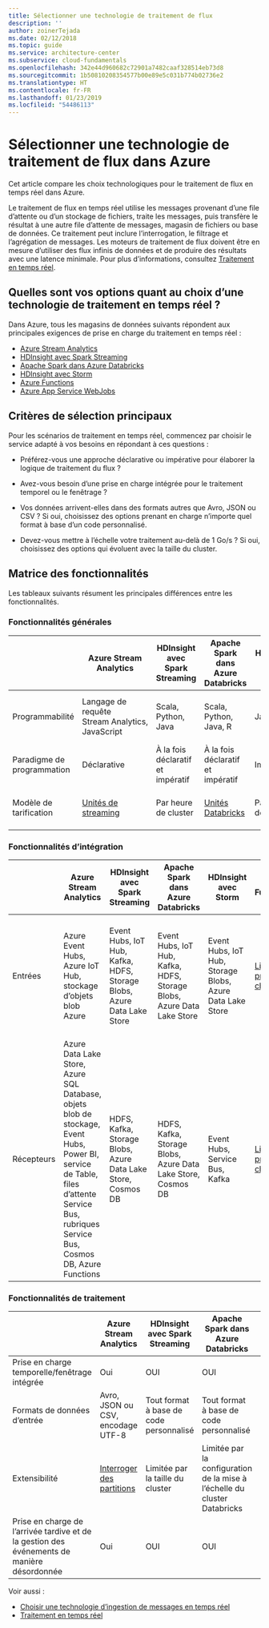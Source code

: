 ```yaml
---
title: Sélectionner une technologie de traitement de flux
description: ''
author: zoinerTejada
ms.date: 02/12/2018
ms.topic: guide
ms.service: architecture-center
ms.subservice: cloud-fundamentals
ms.openlocfilehash: 342e44d960682c72901a7482caaf328514eb73d8
ms.sourcegitcommit: 1b50810208354577b00e89e5c031b774b02736e2
ms.translationtype: HT
ms.contentlocale: fr-FR
ms.lasthandoff: 01/23/2019
ms.locfileid: "54486113"
---
```

# <a name="choosing-a-stream-processing-technology-in-azure"></a>Sélectionner une technologie de traitement de flux dans Azure

Cet article compare les choix technologiques pour le traitement de flux en temps réel dans Azure.

Le traitement de flux en temps réel utilise les messages provenant d’une file d’attente ou d’un stockage de fichiers, traite les messages, puis transfère le résultat à une autre file d’attente de messages, magasin de fichiers ou base de données. Ce traitement peut inclure l’interrogation, le filtrage et l’agrégation de messages. Les moteurs de traitement de flux doivent être en mesure d’utiliser des flux infinis de données et de produire des résultats avec une latence minimale. Pour plus d’informations, consultez [Traitement en temps réel](../big-data/real-time-processing.md).

<!-- markdownlint-disable MD026 -->

## <a name="what-are-your-options-when-choosing-a-technology-for-real-time-processing"></a>Quelles sont vos options quant au choix d’une technologie de traitement en temps réel ?

<!-- markdownlint-enable MD026 -->

Dans Azure, tous les magasins de données suivants répondent aux principales exigences de prise en charge du traitement en temps réel :

- [Azure Stream Analytics](/azure/stream-analytics/)
- [HDInsight avec Spark Streaming](/azure/hdinsight/spark/apache-spark-streaming-overview)
- [Apache Spark dans Azure Databricks](/azure/azure-databricks/)
- [HDInsight avec Storm](/azure/hdinsight/storm/apache-storm-overview)
- [Azure Functions](/azure/azure-functions/functions-overview)
- [Azure App Service WebJobs](/azure/app-service/web-sites-create-web-jobs)

## <a name="key-selection-criteria"></a>Critères de sélection principaux

Pour les scénarios de traitement en temps réel, commencez par choisir le service adapté à vos besoins en répondant à ces questions :

- Préférez-vous une approche déclarative ou impérative pour élaborer la logique de traitement du flux ?

- Avez-vous besoin d’une prise en charge intégrée pour le traitement temporel ou le fenêtrage ?

- Vos données arrivent-elles dans des formats autres que Avro, JSON ou CSV ? Si oui, choisissez des options prenant en charge n’importe quel format à base d’un code personnalisé.

- Devez-vous mettre à l’échelle votre traitement au-delà de 1 Go/s ? Si oui, choisissez des options qui évoluent avec la taille du cluster.

## <a name="capability-matrix"></a>Matrice des fonctionnalités

Les tableaux suivants résument les principales différences entre les fonctionnalités.

### <a name="general-capabilities"></a>Fonctionnalités générales

| | Azure Stream Analytics | HDInsight avec Spark Streaming | Apache Spark dans Azure Databricks | HDInsight avec Storm | Azure Functions | Azure App Service WebJobs |
| --- | --- | --- | --- | --- | --- | --- |
| Programmabilité | Langage de requête Stream Analytics, JavaScript | Scala, Python, Java | Scala, Python, Java, R | Java, C# | C#, F#, Node.js | C#, Node.js, PHP, Java, Python |
| Paradigme de programmation | Déclarative | À la fois déclaratif et impératif | À la fois déclaratif et impératif | Impérative | Impérative | Impérative |
| Modèle de tarification | [Unités de streaming](https://azure.microsoft.com/pricing/details/stream-analytics/) | Par heure de cluster | [Unités Databricks](https://azure.microsoft.com/pricing/details/databricks/) | Par heure de cluster | Par exécution de fonction et consommation de ressources | Par heure de plan App Service |  

### <a name="integration-capabilities"></a>Fonctionnalités d’intégration

| | Azure Stream Analytics | HDInsight avec Spark Streaming | Apache Spark dans Azure Databricks | HDInsight avec Storm | Azure Functions | Azure App Service WebJobs |
| --- | --- | --- | --- | --- | --- | --- |
| Entrées | Azure Event Hubs, Azure IoT Hub, stockage d’objets blob Azure  | Event Hubs, IoT Hub, Kafka, HDFS, Storage Blobs, Azure Data Lake Store  | Event Hubs, IoT Hub, Kafka, HDFS, Storage Blobs, Azure Data Lake Store  | Event Hubs, IoT Hub, Storage Blobs, Azure Data Lake Store  | [Liaisons prises en charge](/azure/azure-functions/functions-triggers-bindings#supported-bindings) | Service Bus, files d’attente de stockage, Storage Blobs, Event Hubs, WebHooks, Cosmos DB, fichiers |
| Récepteurs |  Azure Data Lake Store, Azure SQL Database, objets blob de stockage, Event Hubs, Power BI, service de Table, files d’attente Service Bus, rubriques Service Bus, Cosmos DB, Azure Functions  | HDFS, Kafka, Storage Blobs, Azure Data Lake Store, Cosmos DB | HDFS, Kafka, Storage Blobs, Azure Data Lake Store, Cosmos DB | Event Hubs, Service Bus, Kafka | [Liaisons prises en charge](/azure/azure-functions/functions-triggers-bindings#supported-bindings) | Service Bus, files d’attente de stockage, Storage Blobs, Event Hubs, WebHooks, Cosmos DB, fichiers |

### <a name="processing-capabilities"></a>Fonctionnalités de traitement

| | Azure Stream Analytics | HDInsight avec Spark Streaming | Apache Spark dans Azure Databricks | HDInsight avec Storm | Azure Functions | Azure App Service WebJobs |
| --- | --- | --- | --- | --- | --- | --- |
| Prise en charge temporelle/fenêtrage intégrée | Oui | OUI | OUI | Oui | Non  | Non  |
| Formats de données d’entrée | Avro, JSON ou CSV, encodage UTF-8 | Tout format à base de code personnalisé | Tout format à base de code personnalisé | Tout format à base de code personnalisé | Tout format à base de code personnalisé | Tout format à base de code personnalisé |
| Extensibilité | [Interroger des partitions](/azure/stream-analytics/stream-analytics-parallelization) | Limitée par la taille du cluster | Limitée par la configuration de la mise à l’échelle du cluster Databricks | Limitée par la taille du cluster | Jusqu'à 200 instances d’application de fonction traitées en parallèle | Limitée par la capacité du plan App Service |
| Prise en charge de l’arrivée tardive et de la gestion des événements de manière désordonnée | Oui | OUI | OUI | Oui | Non  | Non  |

Voir aussi :

- [Choisir une technologie d’ingestion de messages en temps réel](./real-time-ingestion.md)
- [Traitement en temps réel](../big-data/real-time-processing.md)
